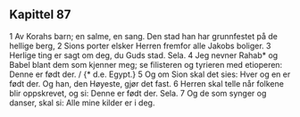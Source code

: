## Kapittel 87

1 Av Korahs barn; en salme, en sang. Den stad han har grunnfestet på de hellige berg,
2 Sions porter elsker Herren fremfor alle Jakobs boliger.
3 Herlige ting er sagt om deg, du Guds stad. Sela.
4 Jeg nevner Rahab* og Babel blant dem som kjenner meg; se filisteren og tyrieren med etioperen: Denne er født der. / {* d.e. Egypt.}
5 Og om Sion skal det sies: Hver og en er født der. Og han, den Høyeste, gjør det fast.
6 Herren skal telle når folkene blir oppskrevet, og si: Denne er født der. Sela.
7 Og de som synger og danser, skal si: Alle mine kilder er i deg.
